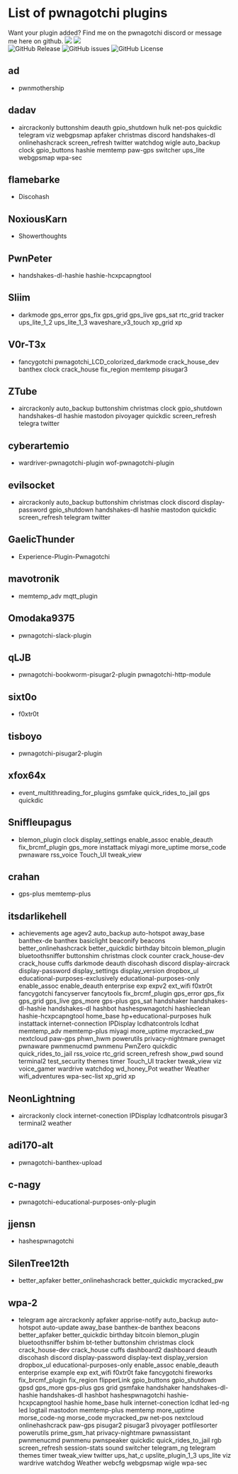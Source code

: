 
# List of pwnagotchi plugins
Want your plugin added?  Find me on the pwnagotchi discord or message me here on github.
![](https://dcbadge.vercel.app/api/shield/118990910359994369)
[![](https://dcbadge.vercel.app/api/server/BJDB8YPFJ3)](https://discord.gg/BJDB8YPFJ3)<br>
![GitHub Release](https://img.shields.io/github/v/release/kizeren/pwnagotchi-plugins?style=flat-square)
 ![GitHub issues](https://img.shields.io/github/issues/kizeren/pwnagotchi-plugins?style=flat-square)
 ![GitHub License](https://img.shields.io/github/license/kizeren/pwnagotchi-plugins?style=flat-square)


## ad
- pwnmothership

## dadav
- aircrackonly
buttonshim
deauth
gpio_shutdown
hulk
net-pos
quickdic
telegram
viz
webgpsmap
apfaker
christmas
discord
handshakes-dl
onlinehashcrack
screen_refresh
twitter
watchdog
wigle
auto_backup
clock
gpio_buttons
hashie
memtemp
paw-gps
switcher
ups_lite
webgpsmap
wpa-sec

## flamebarke
- Discohash

## NoxiousKarn
- Showerthoughts

## PwnPeter
- handshakes-dl-hashie
hashie-hcxpcapngtool

## Sliim
- darkmode
gps_error
gps_fix
gps_grid
gps_live
gps_sat
rtc_grid
tracker
ups_lite_1_2
ups_lite_1_3
waveshare_v3_touch
xp_grid
xp

## V0r-T3x
- fancygotchi
pwnagotchi_LCD_colorized_darkmode
crack_house_dev
banthex
clock
crack_house
fix_region
memtemp
pisugar3

## ZTube
- aircrackonly
auto_backup
buttonshim
christmas
clock
gpio_shutdown
handshakes-dl
hashie
mastodon
pivoyager
quickdic
screen_refresh
telegra
twitter

## cyberartemio
- wardriver-pwnagotchi-plugin
wof-pwnagotchi-plugin

## evilsocket
- aircrackonly
auto_backup
buttonshim
christmas
clock
discord
display-password
gpio_shutdown
handshakes-dl
hashie
mastodon
quickdic
screen_refresh
telegram
twitter

## GaelicThunder
- Experience-Plugin-Pwnagotchi

## mavotronik
- memtemp_adv
mqtt_plugin

## Omodaka9375
- pwnagotchi-slack-plugin

## qLJB
- pwnagotchi-bookworm-pisugar2-plugin
pwnagotchi-http-module

## sixt0o
- f0xtr0t

## tisboyo
- pwnagotchi-pisugar2-plugin

## xfox64x
- event_multithreading_for_plugins
gsmfake
quick_rides_to_jail
gps
quickdic
## Sniffleupagus
- blemon_plugin
clock
display_settings
enable_assoc
enable_deauth
fix_brcmf_plugin
gps_more
instattack
miyagi
more_uptime
morse_code
pwnaware
rss_voice
Touch_UI
tweak_view

## crahan
- gps-plus
memtemp-plus

## itsdarlikehell
- achievements
age
agev2
auto_backup
auto-hotspot
away_base
banthex-de
banthex
basiclight
beaconify
beacons
better_onlinehashcrack
better_quickdic
birthday
bitcoin
blemon_plugin
bluetoothsniffer
buttonshim
christmas
clock
counter
crack_house-dev
crack_house
cuffs
darkmode
deauth
discohash
discord
display-aircrack
display-password
display_settings
display_version
dropbox_ul
educational-purposes-exclusively
educational-purposes-only
enable_assoc
enable_deauth
enterprise
exp
expv2
ext_wifi
f0xtr0t
fancygotchi
fancyserver
fancytools
fix_brcmf_plugin
gps_error
gps_fix
gps_grid
gps_live
gps_more
gps-plus
gps_sat
handshaker
handshakes-dl-hashie
handshakes-dl
hashbot
hashespwnagotchi
hashieclean
hashie-hcxpcapngtool
home_base
hp+educational-purposes
hulk
instattack
internet-connection
IPDisplay
lcdhatcontrols
lcdhat
memtemp_adv
memtemp-plus
miyagi
more_uptime
mycracked_pw
nextcloud
paw-gps
phwn_hwm
powerutils
privacy-nightmare
pwnaget
pwnaware
pwnmenucmd
pwnmenu
PwnZero
quickdic
quick_rides_to_jail
rss_voice
rtc_grid
screen_refresh
show_pwd
sound
terminal2
test_security
themes
timer
Touch_UI
tracker
tweak_view
viz
voice_gamer
wardrive
watchdog
wd_honey_Pot
weather
Weather
wifi_adventures
wpa-sec-list
xp_grid
xp

## NeonLightning
- aircrackonly
clock
internet-conection
IPDisplay
lcdhatcontrols
pisugar3
terminal2
weather

## adi170-alt
- pwnagotchi-banthex-upload

## c-nagy
- pwnagotchi-educational-purposes-only-plugin

## jjensn
- hashespwnagotchi
 
## SilenTree12th
- better_apfaker
better_onlinehashcrack
better_quickdic
mycracked_pw

## wpa-2
- telegram
age
aircrackonly
apfaker
apprise-notify
auto_backup
auto-hotspot
auto-update
away_base
banthex-de
banthex
beacons
better_apfaker
better_quickdic
birthday
bitcoin
blemon_plugin
bluetoothsniffer
bshim
bt-tether
buttonshim
christmas
clock
crack_house-dev
crack_house
cuffs
dashboard2
dashboard
deauth
discohash
discord
display-password
display-text
display_version
dropbox_ul
educational-purposes-only
enable_assoc
enable_deauth
enterprise
example
exp
ext_wifi
f0xtr0t
fake
fancygotchi
fireworks
fix_brcmf_plugin
fix_region
flipperLink
gpio_buttons
gpio_shutdown
gpsd
gps_more
gps-plus
gps
grid
gsmfake
handshaker
handshakes-dl-hashie
handshakes-dl
hashbot
hashespwnagotchi
hashie-hcxpcapngtool
hashie
home_base
hulk
internet-conection
lcdhat
led-ng
led
logtail
mastodon
memtemp-plus
memtemp
more_uptime
morse_code-ng
morse_code
mycracked_pw
net-pos
nextcloud
onlinehashcrack
paw-gps
pisugar2
pisugar3
pivoyager
potfilesorter
powerutils
prime_gsm_hat
privacy-nightmare
pwnassistant
pwnmenucmd
pwnmenu
pwnspeaker
quickdic
quick_rides_to_jail
rgb
screen_refresh
session-stats
sound
switcher
telegram_ng
telegram
themes
timer
tweak_view
twitter
ups_hat_c
upslite_plugin_1_3
ups_lite
viz
wardrive
watchdog
Weather
webcfg
webgpsmap
wigle
wpa-sec
